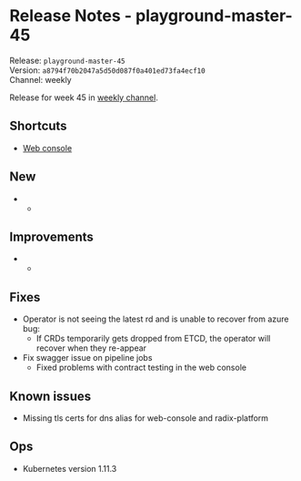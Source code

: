 # Release Notes - playground-master-45
Release: `playground-master-45`  
Version: `a8794f70b2047a5d50d087f0a401ed73fa4ecf10`  
Channel: weekly

Release for week 45 in [weekly channel](../docs/releases.md#channels).

## Shortcuts
* [Web console](https://web-radix-web-console-prod.playground-master-45.dev.radix.equinor.com)


## New
* -

## Improvements
* -

## Fixes
- Operator is not seeing the latest rd and is unable to recover from azure bug:
  - If CRDs temporarily gets dropped from ETCD, the operator will recover when they re-appear
- Fix swagger issue on pipeline jobs
  - Fixed problems with contract testing in the web console

## Known issues
* Missing tls certs for dns alias for web-console and radix-platform

## Ops
* Kubernetes version 1.11.3
  
